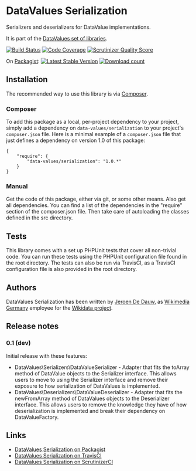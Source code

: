 # DataValues Serialization

Serializers and deserializers for DataValue implementations.

It is part of the [DataValues set of libraries](https://github.com/DataValues).

[![Build Status](https://secure.travis-ci.org/DataValues/Serialization.png?branch=master)](http://travis-ci.org/DataValues/Serialization)
[![Code Coverage](https://scrutinizer-ci.com/g/DataValues/Serialization/badges/coverage.png?s=3e52443ffbf18b98804feb7c02ba4416f3f986cb)](https://scrutinizer-ci.com/g/DataValues/Serialization/)
[![Scrutinizer Quality Score](https://scrutinizer-ci.com/g/DataValues/Serialization/badges/quality-score.png?s=818787ea88853bbfb76dc226eb4ab755729141c5)](https://scrutinizer-ci.com/g/DataValues/Serialization/)

On [Packagist](https://packagist.org/packages/data-values/serialization):
[![Latest Stable Version](https://poser.pugx.org/data-values/serialization/version.png)](https://packagist.org/packages/data-values/serialization)
[![Download count](https://poser.pugx.org/data-values/serialization/d/total.png)](https://packagist.org/packages/data-values/serialization)

## Installation

The recommended way to use this library is via [Composer](http://getcomposer.org/).

### Composer

To add this package as a local, per-project dependency to your project, simply add a
dependency on `data-values/serialization` to your project's `composer.json` file.
Here is a minimal example of a `composer.json` file that just defines a dependency on
version 1.0 of this package:

    {
        "require": {
            "data-values/serialization": "1.0.*"
        }
    }

### Manual

Get the code of this package, either via git, or some other means. Also get all dependencies.
You can find a list of the dependencies in the "require" section of the composer.json file.
Then take care of autoloading the classes defined in the src directory.

## Tests

This library comes with a set up PHPUnit tests that cover all non-trivial code. You can run these
tests using the PHPUnit configuration file found in the root directory. The tests can also be run
via TravisCI, as a TravisCI configuration file is also provided in the root directory.

## Authors

DataValues Serialization has been written by [Jeroen De Dauw](https://github.com/JeroenDeDauw),
as [Wikimedia Germany](https://wikimedia.de) employee for the [Wikidata project](https://wikidata.org/).

## Release notes

### 0.1 (dev)

Initial release with these features:

* DataValues\Serializers\DataValueSerializer - Adapter that fits the toArray method of DataValue objects to the Serializer interface. This allows users to move to using the Serializer interface and remove their exposure to how serialization of DataValues is implemented.
* DataValues\Deserializers\DataValueDeserializer - Adapter that fits the newFromArray method of DataValues objects to the Deserializer interface. This allows users to remove the knowledge they have of how deserialization is implemented and break their dependency on DataValueFactory.

## Links

* [DataValues Serialization on Packagist](https://packagist.org/packages/data-values/serialization)
* [DataValues Serialization on TravisCI](https://travis-ci.org/DataValues/Serialization)
* [DataValues Serialization on ScrutinizerCI](https://scrutinizer-ci.com/g/DataValues/Serialization/)
